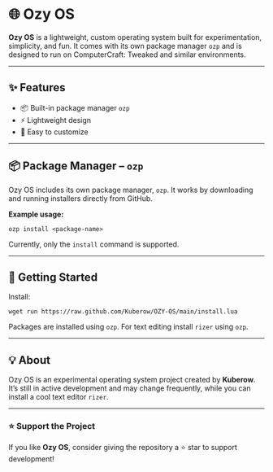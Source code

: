 # 🌐 Ozy OS

**Ozy OS** is a lightweight, custom operating system built for experimentation, simplicity, and fun. It comes with its own package manager `ozp` and is designed to run on ComputerCraft: Tweaked and similar environments.

---

## ✨ Features

* 📦 Built-in package manager `ozp`
* ⚡ Lightweight design
* 🔧 Easy to customize

---

## 📦 Package Manager – `ozp`

Ozy OS includes its own package manager, `ozp`. It works by downloading and running installers directly from GitHub.

**Example usage:**

```
ozp install <package-name>
```

Currently, only the `install` command is supported.

---

## 🚀 Getting Started
Install:
```
wget run https://raw.github.com/Kuberow/OZY-OS/main/install.lua
```
Packages are installed using `ozp`.
For text editing install `rizer` using `ozp`.

---


## 💡 About

Ozy OS is an experimental operating system project created by **Kuberow**. It’s still in active development and may change frequently, while you can install a cool text editor `rizer`.

---


### ⭐ Support the Project

If you like **Ozy OS**, consider giving the repository a ⭐ star to support development!
